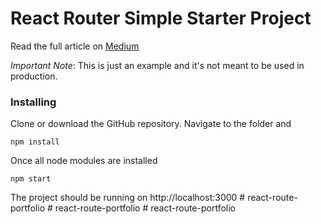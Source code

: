 # React Router Simple Starter Project

Read the full article on [Medium]()

*Important Note*: This is just an example and it's not meant to be used in production.

### Installing

Clone or download the GitHub repository. Navigate to the folder and 

```
npm install
```

Once all node modules are installed 

```
npm start
``` 

The project should be running on http://localhost:3000
#   r e a c t - r o u t e - p o r t f o l i o  
 #   r e a c t - r o u t e - p o r t f o l i o  
 #   r e a c t - r o u t e - p o r t f o l i o  
 